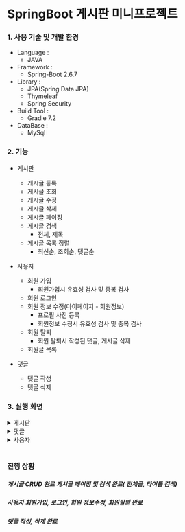
# SpringBoot 게시판 미니프로젝트


### 1. 사용 기술 및 개발 환경
  * Language :
    * JAVA
  * Framework :
    *  Spring-Boot 2.6.7
  * Library :
    *  JPA(Spring Data JPA)
    *  Thymeleaf
    *  Spring Security
  * Build Tool :
    *  Gradle 7.2
  * DataBase :
    *  MySql

### 2. 기능
  * 게시판
    *  게시글 등록
    *  게시글 조회
    *  게시글 수정
    *  게시글 삭제
    *  게시글 페이징
    *  게시글 검색
       *  전체, 제목
    *  게시글 목록 정렬
       *  최신순, 조회순, 댓글순

  * 사용자
    * 회원 가입
       *  회원가입시 유효성 검사 및 중복 검사
    *  회원 로그인
    *  회원 정보 수정(마이페이지 - 회원정보)
       *  프로필 사진 등록
       *  회원정보 수정시 유효성 검사 및 중복 검사
    *  회원 탈퇴
       *  회원 탈퇴시 작성된 댓글, 게시글 삭제
    *  회원글 목록
  
  * 댓글
    *  댓글 작성
    *  댓글 삭제
    
### 3. 실행 화면
<details markdown="1">
<summary>게시판</summary>
1-1. 게시글 전체목록 화면 (기본 최신순 정렬)
<img width="1598" alt="Screen Shot 2022-07-06 at 15 57 23" src="https://user-images.githubusercontent.com/87481519/177488542-00fd21fa-ec4b-407c-9fc6-f2e5b62d0af7.png">
1-2. 게시글 전체목록 화면 (조회수순 정렬)
<img width="1598" alt="Screen Shot 2022-07-06 at 16 00 13" src="https://user-images.githubusercontent.com/87481519/177489412-4f265f6a-f041-4d3f-805d-51ef390e21aa.png">
1-3. 게시글 전체목록 화면 (댓글순 정렬)
<img width="1598" alt="Screen Shot 2022-07-06 at 16 00 36" src="https://user-images.githubusercontent.com/87481519/177489523-cbadbf3d-e9a9-4eee-ad6b-c5402c1f5193.png">

2. 게시글 등록
2-1. 게시글 제목 입력 안하도 등록 버튼 누를시 제목 입력 요구 알림창이 뜬다
<img width="1598" alt="Screen Shot 2022-07-06 at 16 04 29" src="https://user-images.githubusercontent.com/87481519/177489970-e16d9d82-be28-4af8-b845-cbac128d4a29.png">
2-2. 게시글 등록 완료 알림창
<img width="1598" alt="Screen Shot 2022-07-06 at 16 06 08" src="https://user-images.githubusercontent.com/87481519/177490126-a734ca54-1a9e-48d6-ace6-7f2842e7abb6.png">

3. 게시글 상세보기
3-1. 게시글 상세보기 화면
<img width="1598" alt="Screen Shot 2022-07-06 at 16 07 44" src="https://user-images.githubusercontent.com/87481519/177490456-cad56687-f4c1-4c3e-96be-1a670c25c62d.png">
3-2. 다른 유저가 쓴 글 상세보기(수정, 삭제 버튼이 없다)
<img width="1598" alt="Screen Shot 2022-07-06 at 16 14 52" src="https://user-images.githubusercontent.com/87481519/177491862-e0a6823a-f97e-4a61-b31d-fa7817e6ef37.png">

4 게시글 수정하기
4-1. 게시글 수정화면
<img width="1598" alt="Screen Shot 2022-07-06 at 16 08 41" src="https://user-images.githubusercontent.com/87481519/177490726-703455f2-4f36-4506-b42b-60a3a5d2cca4.png">
4-2. 게시글 수정 완료 알림창
<img width="1598" alt="Screen Shot 2022-07-06 at 16 08 53" src="https://user-images.githubusercontent.com/87481519/177490823-7044513c-8568-4ddd-94b1-797df3fa02f2.png">
4-3. 게시글 수정 완료후 화면
<img width="1598" alt="Screen Shot 2022-07-06 at 16 10 21" src="https://user-images.githubusercontent.com/87481519/177490909-0406670e-5b1e-4904-b9a8-2ef5ba8c9728.png">
4-4. 게시글 수정 후 게시글 전체목록 화면
<img width="1598" alt="Screen Shot 2022-07-06 at 16 11 55" src="https://user-images.githubusercontent.com/87481519/177491349-b25c5f9a-819f-44a2-8477-2dd860bc4bae.png">

5 게시글 삭제 
5-1. 게시글 삭제버튼 알림창
<img width="1598" alt="Screen Shot 2022-07-06 at 16 11 09" src="https://user-images.githubusercontent.com/87481519/177491075-f8454657-ff62-4b4c-9c76-fed03c5a08bb.png">
5-2. 게시글 삭제 완료 알림창
<img width="1598" alt="Screen Shot 2022-07-06 at 16 14 02" src="https://user-images.githubusercontent.com/87481519/177491613-e2319d42-cb8a-4029-9e69-f4ed50fa367a.png">

6. 페이징
6-1. 페이지 버튼 불렀을 때, 게시글 목록 화면
<img width="1598" alt="Screen Shot 2022-07-06 at 16 45 30" src="https://user-images.githubusercontent.com/87481519/177497497-3cf4fca6-5be1-4c7d-b045-0302531dbd3f.png">

7. 게시글 검색
7-1. 전체로 검색
<img width="1598" alt="Screen Shot 2022-07-06 at 16 46 13" src="https://user-images.githubusercontent.com/87481519/177498302-29f5f652-4e92-454e-9946-1702d168c7bd.png">
7-2. 전체로 검색 결과 화면
<img width="1598" alt="Screen Shot 2022-07-06 at 16 46 50" src="https://user-images.githubusercontent.com/87481519/177498412-0a98a935-6448-40a9-a0d0-3ccc7fdd9592.png">
7-3. 제목으로 검색
<img width="1598" alt="Screen Shot 2022-07-06 at 16 48 13" src="https://user-images.githubusercontent.com/87481519/177498485-22767376-49df-4bf0-84e7-77237ef834de.png">
7-4. 제목으로 검색 결과 화면
<img width="1598" alt="Screen Shot 2022-07-06 at 16 51 30" src="https://user-images.githubusercontent.com/87481519/177498638-ae3bb0f2-74f1-431d-a47b-c23c93d10e53.png">
</details>

<details markdown="1">
<summary>댓글</summary>
1-1. 댓글 등록
<img width="1598" alt="Screen Shot 2022-07-06 at 16 16 35" src="https://user-images.githubusercontent.com/87481519/177492177-907fe76a-1c55-48dc-972d-c2d3baaaac84.png">
1-2. 댓글 등록 완료후 화면
<img width="1598" alt="Screen Shot 2022-07-06 at 16 17 53" src="https://user-images.githubusercontent.com/87481519/177492315-770421c7-dfb8-4aec-bce6-a8b634510ddd.png">

2-1. 댓글 삭제
<img width="1598" alt="Screen Shot 2022-07-06 at 16 18 17" src="https://user-images.githubusercontent.com/87481519/177492402-7dd68835-b5f0-492b-b77e-4e0d9f605e2d.png">
2-2. 댓글 삭제 완료 알림창
<img width="1598" alt="Screen Shot 2022-07-06 at 16 19 07" src="https://user-images.githubusercontent.com/87481519/177492545-2144753b-c3d2-4620-90f2-0a0f24c7d3b1.png">
</details>

<details markdown="1">
<summary>사용자</summary>
1. 로그인 화면
<img width="1598" alt="Screen Shot 2022-07-06 at 16 20 26" src="https://user-images.githubusercontent.com/87481519/177493031-33369924-c1c6-4cf9-b9ba-f45253d50b99.png">

2. 회원가입 화면
<img width="1598" alt="Screen Shot 2022-07-06 at 16 23 06" src="https://user-images.githubusercontent.com/87481519/177493243-79b75759-8ad4-4731-8c96-638c67f9e7f7.png">
2-1. 회원 가입 입력란에 입력 없이 회원가입 버튼 눌렀을 경우
<img width="1598" alt="Screen Shot 2022-07-06 at 16 20 41" src="https://user-images.githubusercontent.com/87481519/177494227-2c5457a8-a542-4b0f-85f6-96b47e5cde47.png">
2-2. 회원 중복 체크 
<img width="1598" alt="Screen Shot 2022-07-06 at 16 21 22" src="https://user-images.githubusercontent.com/87481519/177494481-aadad5da-cf11-4627-aa22-99320bc5440c.png">

3. 회원정보 수정
3-1. 마이페이지 - 내정보 화면
<img width="1598" alt="Screen Shot 2022-07-06 at 16 30 45" src="https://user-images.githubusercontent.com/87481519/177494880-d0d2e60a-31c4-4302-a46f-1af41d514c55.png">
3-2. 내 정보 수정시 비밀번호 입력없이 내정보 수정 버튼을 눌렀을 경우
<img width="1598" alt="Screen Shot 2022-07-06 at 16 35 02" src="https://user-images.githubusercontent.com/87481519/177495956-49f2ea15-c775-4c4b-96f7-972d9041ef23.png">
3-3. 내 정보 수정시 중복 이메일로 수정할 경우
<img width="1598" alt="Screen Shot 2022-07-06 at 16 35 28" src="https://user-images.githubusercontent.com/87481519/177496132-6cd5d5af-371d-49a1-a0e2-b6f1d7a8159a.png">
3-4. 내 정보 수정시 중복 닉네임으로 수정할 경우
<img width="1598" alt="Screen Shot 2022-07-06 at 16 36 04" src="https://user-images.githubusercontent.com/87481519/177496221-36d52e53-eac3-4808-b74d-faee2978bf0a.png">
3-5. 내정보 수정 완료 알림창
<img width="1598" alt="Screen Shot 2022-07-06 at 16 36 31" src="https://user-images.githubusercontent.com/87481519/177496360-20b03e6a-5a7f-44d0-8db6-bd8826dc7059.png">
3-6. 내정보 수정 완료후 마이페이지 - 내정보 화면
<img width="1598" alt="Screen Shot 2022-07-06 at 16 36 38" src="https://user-images.githubusercontent.com/87481519/177496449-e13bc1c8-af61-4769-9d91-4f564c96dc1f.png">

4. 내가 작성한 게시글 목록 화면
<img width="1598" alt="Screen Shot 2022-07-06 at 16 36 54" src="https://user-images.githubusercontent.com/87481519/177496512-4f4d428f-a191-4ed5-96bb-e9fce4692b57.png">

5. 로그아웃시 바로 로그인 화면으로 이동

</details>

#
### 진행 상황
##### 게시글 CRUD 완료 게시글 페이징 및 검색 완료( 전체글, 타이틀 검색)
##### 사용자 회원가입, 로그인, 회원 정보수정, 회원탈퇴 완료
##### 댓글 작성, 삭제 완료


    
  




